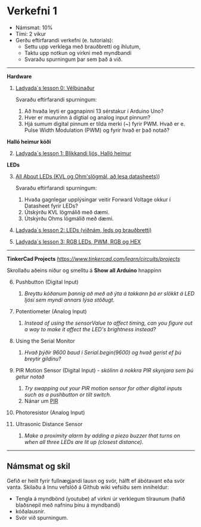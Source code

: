 # Verkefni 1 
- Námsmat: 10%
- Tími: 2 vikur
- Gerðu eftirfarandi verkefni (e. tutorials):
  - Settu upp verklega með brauðbretti og íhlutum, 
  - Taktu upp notkun og virkni með myndbandi
  - Svaraðu spurningum þar sem það á við.

---

**Hardware**

1. [Ladyada´s lesson 0: Vélbúnaður](https://learn.adafruit.com/ladyadas-learn-arduino-lesson-number-0) 

   Svaraðu eftirfarandi spurningum:

    1. Að hvaða leyti er gagnapinni 13 sérstakur í Arduino Uno?
    1. Hver er munurinn á digtial og analog input pinnum?
    1. Hjá sumum digital pinnum er tilda merki (~) fyrir PWM. Hvað er e. Pulse Width Modulation (PWM) og fyrir hvað er það notað?

**Halló heimur kóði**

2. [Ladyada´s lesson 1: Blikkandi ljós, Halló heimur ](https://learn.adafruit.com/ladyadas-learn-arduino-lesson-number-1) 

  
**LEDs**

3. [All About LEDs (KVL og Ohm'slögmál, að lesa datasheets)](https://learn.adafruit.com/all-about-leds/overview))
 
   Svaraðu eftirfarandi spurningum:

     1. Hvaða gagnlegar upplýsingar veitir Forward Voltage okkur í Datasheet fyrir LEDs?
     1. Útskýrðu KVL lögmálið með dæmi.
     1. Útskýrðu Ohms lögmálið með dæmi.
     
4. [Ladyada´s lesson 2: LEDs (viðnám, leds og brauðbretti)](https://learn.adafruit.com/adafruit-arduino-lesson-2-leds/overview)

5. [Ladyada´s lesson 3: RGB LEDs, PWM, RGB og HEX](https://learn.adafruit.com/adafruit-arduino-lesson-3-rgb-leds)


---

**TinkerCad Projects** _https://www.tinkercad.com/learn/circuits/projects_  

Skrollaðu aðeins niður og smelltu á **Show all Arduino** hnappinn

6. Pushbutton (Digital Input) 
   1. _Breyttu kóðanum þannig að með að ýta á takkann þá er slökkt á LED ljósi sem myndi annars lýsa stöðugt._

7. Potentiometer (Analog Input) 
   1. _Instead of using the sensorValue to affect timing, can you figure out a way to make it affect the LED's brightness instead?_
   
8. Using the Serial Monitor
   1. _Hvað þýðir 9600 baud í Serial.begin(9600) og hvað gerist ef þú breytir gildinu?_
   
9. PIR Motion Sensor (Digital Input) - _skólinn á nokkra PIR skynjara sem þú getur notað_
   1. _Try swapping out your PIR motion sensor for other digital inputs such as a pushbutton or tilt switch._
   1. Nánar um [PIR](https://learn.adafruit.com/pir-passive-infrared-proximity-motion-sensor/overview)
10. Photoresistor (Analog Input) 

11. Ultrasonic Distance Sensor 
    1. _Make a proximity alarm by adding a piezo buzzer that turns on when all three LEDs are lit up (closest distance)._

---

## Námsmat og skil
Gefið er heilt fyrir fullnægjandi lausn og svör, hálft ef ábótavant eða svör vanta.
Skilaðu á Innu vefslóð á Github wiki vefsíðu sem inniheldur:

- Tengla á myndbönd (youtube) af virkni úr verklegum tilraunum (hafið blaðsnepil með nafninu þínu á myndbandi)
- kóðalausnir. 
- Svör við spurningum.







